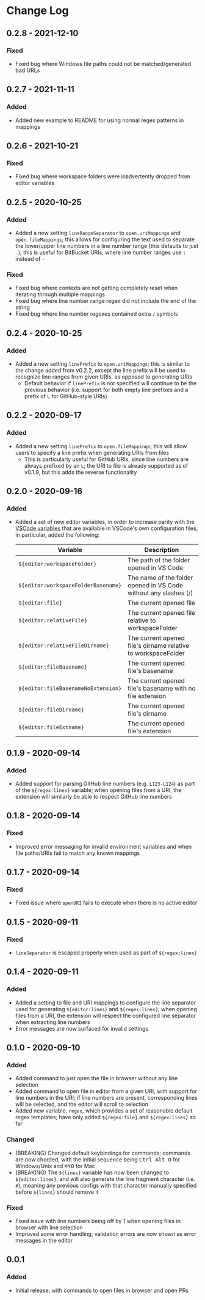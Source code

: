 # Change Log

## 0.2.8 - 2021-12-10

### Fixed

- Fixed bug where Windows file paths could not be matched/generated bad URLs

## 0.2.7 - 2021-11-11

### Added

- Added new example to README for using normal regex patterns in mappings

## 0.2.6 - 2021-10-21

### Fixed

- Fixed bug where workspace folders were inadvertently dropped from editor variables

## 0.2.5 - 2020-10-25

### Added

- Added a new setting `lineRangeSeparator` to `open.uriMappings` and `open.fileMappings`; this allows for configuring the text used to separate the lower/upper line numbers in a line number range (this defaults to just `-`); this is useful for BitBucket URIs, where line number ranges use `:` instead of `-`

### Fixed

- Fixed bug where contexts are not getting completely reset when iterating through multiple mappings
- Fixed bug where line number range regex did not include the end of the string
- Fixed bug where line number regexes contained extra `/` symbols

## 0.2.4 - 2020-10-25

### Added

- Added a new setting `linePrefix` to `open.uriMappings`; this is similar to the change added from v0.2.2, except the line prefix will be used to recognize line ranges from given URIs, as opposed to generating URIs
  - Default behavior if `linePrefix` is not specified will continue to be the previous behavior (i.e. support for both empty line prefixes and a prefix of `L` for GitHub-style URIs)

## 0.2.2 - 2020-09-17

### Added

- Added a new setting `linePrefix` to `open.fileMappings`; this will allow users to specify a line prefix when generating URIs from files
  - This is particularly useful for GitHub URIs, since line numbers are always prefixed by an `L`; the URI to file is already supported as of v0.1.9, but this adds the reverse functionality

## 0.2.0 - 2020-09-16

### Added

- Added a set of new editor variables, in order to increase parity with the [VSCode variables](https://code.visualstudio.com/docs/editor/variables-reference) that are available in VSCode's own configuration files; in particular, added the following:

  |Variable|Description|
  |--------|-----------|
  |`${editor:workspaceFolder}`|The path of the folder opened in VS Code|
  |`${editor:workspaceFolderBasename}`|The name of the folder opened in VS Code without any slashes (/)|
  |`${editor:file}`|The current opened file|
  |`${editor:relativeFile}`|The current opened file relative to workspaceFolder|
  |`${editor:relativeFileDirname}`|The current opened file's dirname relative to workspaceFolder|
  |`${editor:fileBasename}`|The current opened file's basename|
  |`${editor:fileBasenameNoExtension}`|The current opened file's basename with no file extension|
  |`${editor:fileDirname}`|The current opened file's dirname|
  |`${editor:fileExtname}`|The current opened file's extension|

## 0.1.9 - 2020-09-14

### Added

- Added support for parsing GitHub line numbers (e.g. `L123-L124`) as part of the `${regex:lines}` variable; when opening files from a URI, the extension will similarly be able to respect GitHub line numbers

## 0.1.8 - 2020-09-14

### Fixed

- Improved error messaging for invalid environment variables and when file paths/URIs fail to match any known mappings

## 0.1.7 - 2020-09-14

### Fixed

- Fixed issue where `openURI` fails to execute when there is no active editor

## 0.1.5 - 2020-09-11

### Fixed

- `lineSeparator` is escaped properly when used as part of `${regex:lines}`

## 0.1.4 - 2020-09-11

### Added

- Added a setting to file and URI mappings to configure the line separator used for generating `${editor:lines}` and `${regex:lines}`; when opening files from a URI, the extension will respect the configured line separator when extracting line numbers
- Error messages are now surfaced for invalid settings

## 0.1.0 - 2020-09-10

### Added

- Added command to just open the file in browser without any line selection
- Added command to open file in editor from a given URI, with support for line numbers in the URI; if line numbers are present, corresponding lines will be selected, and the editor will scroll to selection
- Added new variable, `regex`, which provides a set of reasonable default regex templates; have only added `${regex:file}` and `${regex:lines}` so far

### Changed

- (BREAKING) Changed default keybindings for commands; commands are now chorded, with the initial sequence being <kbd>Ctrl Alt O</kbd> for Windows/Unix and <kbd>⌘⌥O</kbd> for Mac
- (BREAKING) The `${lines}` variable has now been changed to `${editor:lines}`, and will also generate the line fragment character (i.e. `#`), meaning any previous configs with that character manually specified before `${lines}` should remove it

### Fixed

- Fixed issue with line numbers being off by 1 when opening files in browser with line selection
- Improved some error handling; validation errors are now shown as error messages in the editor

## 0.0.1

### Added

- Initial release, with commands to open files in browser and open PRs
